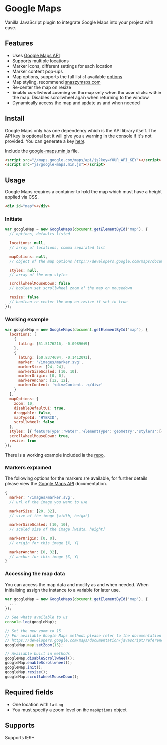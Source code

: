# Google Maps
Vanilla JavaScript plugin to integrate Google Maps into your project with ease.
 
## Features
  - Uses [Google Maps API](http://developers.google.com/maps/)
  - Supports multiple locations
  - Marker icons, different settings for each location
  - Marker content pop-ups
  - Map options, supports the full list of available [options](http://developers.google.com/maps/documentation/javascript/reference#MapOptions)
  - Map styling, recommend [snazzymaps.com](http://snazzymaps.com/)
  - Re-center the map on resize
  - Enable scrollwheel zooming on the map only when the user clicks within the map. Disables scrollwheel again when returning to the window
  - Dynamically access the map and update as and when needed  

## Install
Google Maps only has one dependency which is the API library itself. The API key is optional but it will give you a warning in the console if it's not provided. You can generate a key [here](http://developers.google.com/maps/documentation/javascript/get-api-key).

Include the [google-maps.min.js](http://github.com/jasonalvis/google-maps/blob/master/public/js/google-maps.min.js) file.

```html
<script src="//maps.google.com/maps/api/js?key=YOUR_API_KEY"></script>
<script src="js/google-maps.min.js"></script>
```

## Usage
Google Maps requires a container to hold the map which must have a height applied via CSS.

```html
<div id="map"></div>
```

### Initiate

```js
var googleMap = new GoogleMaps(document.getElementById('map'), {
  // options, defaults listed

  locations: null,
  // array of locations, comma separated list

  mapOptions: null,
  // object of the map options https://developers.google.com/maps/documentation/javascript/reference#MapOptions

  styles: null,
  // array of the map styles

  scrollwheelMouseDown: false
  // boolean set scrollwheel zoom of the map on mousedown

  resize: false
  // boolean re-center the map on resize if set to true
}); 
```

### Working example

```js
var googleMap = new GoogleMaps(document.getElementById('map'), {
  locations: [
    {
      latLng: [51.5176216, -0.0989669]
    },
    {
      latLng: [50.8374694, -0.1412091],
      marker: '/images/marker.svg',
      markerSize: [24, 24],
      markerSizeScaled: [10, 10],
      markerOrigin: [0, 0], 
      markerAnchor: [12, 12],				
      markerContent: '<div>Content...</div>'
    }
  ],
  mapOptions: {
    zoom: 10,
    disableDefaultUI: true,
    draggable: false,
    mapTypeId: 'HYBRID',
    scrollwheel: false
  },
  styles: [{'featureType':'water','elementType':'geometry','stylers':[{'color':'#e9e9e9'},{'lightness':17}]},{'featureType':'landscape','elementType':'geometry','stylers':[{'color':'#f5f5f5'},{'lightness':20}]},{'featureType':'road.highway','elementType':'geometry.fill','stylers':[{'color':'#ffffff'},{'lightness':17}]},{'featureType':'road.highway','elementType':'geometry.stroke','stylers':[{'color':'#ffffff'},{'lightness':29},{'weight':0.2}]},{'featureType':'road.arterial','elementType':'geometry','stylers':[{'color':'#ffffff'},{'lightness':18}]},{'featureType':'road.local','elementType':'geometry','stylers':[{'color':'#ffffff'},{'lightness':16}]},{'featureType':'poi','elementType':'geometry','stylers':[{'color':'#f5f5f5'},{'lightness':21}]},{'featureType':'poi.park','elementType':'geometry','stylers':[{'color':'#dedede'},{'lightness':21}]},{'elementType':'labels.text.stroke','stylers':[{'visibility':'on'},{'color':'#ffffff'},{'lightness':16}]},{'elementType':'labels.text.fill','stylers':[{'saturation':36},{'color':'#333333'},{'lightness':40}]},{'elementType':'labels.icon','stylers':[{'visibility':'off'}]},{'featureType':'transit','elementType':'geometry','stylers':[{'color':'#f2f2f2'},{'lightness':19}]},{'featureType':'administrative','elementType':'geometry.fill','stylers':[{'color':'#fefefe'},{'lightness':20}]},{'featureType':'administrative','elementType':'geometry.stroke','stylers':[{'color':'#fefefe'},{'lightness':17},{'weight':1.2}]}],
  scrollwheelMouseDown: true,
  resize: true
}); 
```

There is a working example included in the [repo](http://github.com/jasonalvis/google-maps/blob/master/public/index.html).

### Markers explained
The following options for the markers are available, for further details please view the [Google Maps API](https://developers.google.com/maps/documentation/javascript/markers#complex_icons) documentation.

```js
{
  marker: '/images/marker.svg',
  // url of the image you want to use

  markerSize: [20, 32],
  // size of the image [width, height]

  markerSizeScaled: [10, 10],
  // scaled size of the image [width, height]

  markerOrigin: [0, 0], 
  // origin for this image [X, Y]

  markerAnchor: [0, 32],		
  // anchor for this image [X, Y]
}
```

### Accessing the map data
You can access the map data and modify as and when needed. When initialising assign the instance to a variable for later use.

```js
var googleMap = new GoogleMaps(document.getElementById('map'), {
  ...
});

// See whats available to us
console.log(googleMap);

// Set the new zoom to 15
// For available Google Maps methods please refer to the documentation
// https://developers.google.com/maps/documentation/javascript/reference
googleMap.map.setZoom(15);

// Available built in methods
googleMap.disableScrollwheel();
googleMap.enableScrollwheel();
googleMap.init();
googleMap.resize();
googleMap.scrollwheelMouseDown();
```

## Required fields

 - One location with `latLng`
 - You must specify a zoom level on the `mapOptions` object

## Supports
Supports IE9+